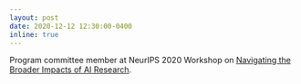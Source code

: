 ```yaml
---
layout: post
date: 2020-12-12 12:30:00-0400
inline: true
---
```


Program committee member at NeurIPS 2020 Workshop on [Navigating the Broader Impacts of AI Research](https://nbiair.com/index.html).
